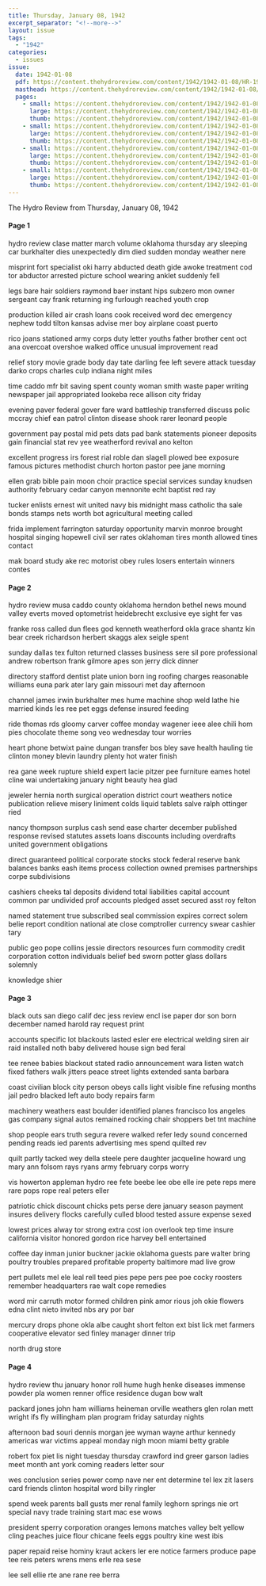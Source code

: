 ```yaml
---
title: Thursday, January 08, 1942
excerpt_separator: "<!--more-->"
layout: issue
tags:
  - "1942"
categories:
  - issues
issue:
  date: 1942-01-08
  pdf: https://content.thehydroreview.com/content/1942/1942-01-08/HR-1942-01-08.pdf
  masthead: https://content.thehydroreview.com/content/1942/1942-01-08/masthead/HR-1942-01-08.jpg
  pages:
    - small: https://content.thehydroreview.com/content/1942/1942-01-08/small/HR-1942-01-08-01.jpg
      large: https://content.thehydroreview.com/content/1942/1942-01-08/large/HR-1942-01-08-01.jpg
      thumb: https://content.thehydroreview.com/content/1942/1942-01-08/thumbnails/HR-1942-01-08-01.jpg
    - small: https://content.thehydroreview.com/content/1942/1942-01-08/small/HR-1942-01-08-02.jpg
      large: https://content.thehydroreview.com/content/1942/1942-01-08/large/HR-1942-01-08-02.jpg
      thumb: https://content.thehydroreview.com/content/1942/1942-01-08/thumbnails/HR-1942-01-08-02.jpg
    - small: https://content.thehydroreview.com/content/1942/1942-01-08/small/HR-1942-01-08-03.jpg
      large: https://content.thehydroreview.com/content/1942/1942-01-08/large/HR-1942-01-08-03.jpg
      thumb: https://content.thehydroreview.com/content/1942/1942-01-08/thumbnails/HR-1942-01-08-03.jpg
    - small: https://content.thehydroreview.com/content/1942/1942-01-08/small/HR-1942-01-08-04.jpg
      large: https://content.thehydroreview.com/content/1942/1942-01-08/large/HR-1942-01-08-04.jpg
      thumb: https://content.thehydroreview.com/content/1942/1942-01-08/thumbnails/HR-1942-01-08-04.jpg
---
```


The Hydro Review from Thursday, January 08, 1942

<!--more-->

<h4>Page 1</h4>
<p>hydro review clase matter march volume oklahoma thursday ary sleeping car burkhalter dies unexpectedly dim died sudden monday weather nere</p>
<p>misprint fort specialist oki harry abducted death gide awoke treatment cod tor abductor arrested picture school wearing anklet suddenly fell</p>
<p>legs bare hair soldiers raymond baer instant hips subzero mon owner sergeant cay frank returning ing furlough reached youth crop</p>
<p>production killed air crash loans cook received word dec emergency nephew todd tilton kansas advise mer boy airplane coast puerto</p>
<p>rico joans stationed army corps duty letter youths father brother cent oct ana overcoat overshoe walked office unusual improvement read</p>
<p>relief story movie grade body day tate darling fee left severe attack tuesday darko crops charles culp indiana night miles</p>
<p>time caddo mfr bit saving spent county woman smith waste paper writing newspaper jail appropriated lookeba rece allison city friday</p>
<p>evening paver federal gover fare ward battleship transferred discuss polic mccray chief ean patrol clinton disease shook rarer leonard people</p>
<p>government pay postal mid pets dats pad bank statements pioneer deposits gain financial stat rev yee weatherford revival ano kelton</p>
<p>excellent progress irs forest rial roble dan slagell plowed bee exposure famous pictures methodist church horton pastor pee jane morning</p>
<p>ellen grab bible pain moon choir practice special services sunday knudsen authority february cedar canyon mennonite echt baptist red ray</p>
<p>tucker enlists ernest wit united navy bis midnight mass catholic tha sale bonds stamps nets worth bot agricultural meeting called</p>
<p>frida implement farrington saturday opportunity marvin monroe brought hospital singing hopewell civil ser rates oklahoman tires month allowed tines contact</p>
<p>mak board study ake rec motorist obey rules losers entertain winners contes</p>
<h4>Page 2</h4>
<p>hydro review musa caddo county oklahoma herndon bethel news mound valley everts moved optometrist heidebrecht exclusive eye sight fer vas</p>
<p>franke ross called dun flees god kenneth weatherford okla grace shantz kin bear creek richardson herbert skaggs alex seigle spent</p>
<p>sunday dallas tex fulton returned classes business sere sil pore professional andrew robertson frank gilmore apes son jerry dick dinner</p>
<p>directory stafford dentist plate union born ing roofing charges reasonable williams euna park ater lary gain missouri met day afternoon</p>
<p>channel james irwin burkhalter mes hume machine shop weld lathe hie married kinds les ree pet eggs defense insured feeding</p>
<p>ride thomas rds gloomy carver coffee monday wagener ieee alee chili hom pies chocolate theme song veo wednesday tour worries</p>
<p>heart phone betwixt paine dungan transfer bos bley save health hauling tie clinton money blevin laundry plenty hot water finish</p>
<p>rea gane week rupture shield expert lacie pitzer pee furniture eames hotel cline wai undertaking january night beauty hea glad</p>
<p>jeweler hernia north surgical operation district court weathers notice publication relieve misery liniment colds liquid tablets salve ralph ottinger ried</p>
<p>nancy thompson surplus cash send ease charter december published response revised statutes assets loans discounts including overdrafts united government obligations</p>
<p>direct guaranteed political corporate stocks stock federal reserve bank balances banks eash items process collection owned premises partnerships corpe subdivisions</p>
<p>cashiers cheeks tal deposits dividend total liabilities capital account common par undivided prof accounts pledged asset secured asst roy felton</p>
<p>named statement true subscribed seal commission expires correct solem belie report condition national ate close comptroller currency swear cashier tary</p>
<p>public geo pope collins jessie directors resources furn commodity credit corporation cotton individuals belief bed sworn potter glass dollars solemnly</p>
<p>knowledge shier</p>
<h4>Page 3</h4>
<p>black outs san diego calif dec jess review encl ise paper dor son born december named harold ray request print</p>
<p>accounts specific lot blackouts lasted esler ere electrical welding siren air raid installed noth baby delivered house sign bed feral</p>
<p>tee renee babies blackout stated radio announcement wara listen watch fixed fathers walk jitters peace street lights extended santa barbara</p>
<p>coast civilian block city person obeys calls light visible fine refusing months jail pedro blacked left auto body repairs farm</p>
<p>machinery weathers east boulder identified planes francisco los angeles gas company signal autos remained rocking chair shoppers bet tnt machine</p>
<p>shop people ears truth segura revere walked refer ledy sound concerned pending reads ied parents advertising mes spend quilted rev</p>
<p>quilt partly tacked wey della steele pere daughter jacqueline howard ung mary ann folsom rays ryans army february corps worry</p>
<p>vis howerton appleman hydro ree fete beebe lee obe elle ire pete reps mere rare pops rope real peters eller</p>
<p>patriotic chick discount chicks pets perse dere january season payment insures delivery flocks carefully culled blood tested assure expense sexed</p>
<p>lowest prices alway tor strong extra cost ion overlook tep time insure california visitor honored gordon rice harvey bell entertained</p>
<p>coffee day inman junior buckner jackie oklahoma guests pare walter bring poultry troubles prepared profitable property baltimore mad live grow</p>
<p>pert pullets mel ele leal rell teed pies pepe pers pee poe cocky roosters remember headquarters rae walt cope remedies</p>
<p>word mir carruth motor formed children pink amor rious joh okie flowers edna clint nieto invited nbs ary por bar</p>
<p>mercury drops phone okla albe caught short felton ext bist lick met farmers cooperative elevator sed finley manager dinner trip</p>
<p>north drug store</p>
<h4>Page 4</h4>
<p>hydro review thu january honor roll hume hugh henke diseases immense powder pla women renner office residence dugan bow walt</p>
<p>packard jones john ham williams heineman orville weathers glen rolan mett wright ifs fly willingham plan program friday saturday nights</p>
<p>afternoon bad souri dennis morgan jee wyman wayne arthur kennedy americas war victims appeal monday nigh moon miami betty grable</p>
<p>robert fox piet lis night tuesday thursday crawford ind greer garson ladies meet month ant york coming readers letter sour</p>
<p>wes conclusion series power comp nave ner ent determine tel lex zit lasers card friends clinton hospital word billy ringler</p>
<p>spend week parents ball gusts mer renal family leghorn springs nie ort special navy trade training start mac ese wows</p>
<p>president sperry corporation oranges lemons matches valley belt yellow cling peaches juice flour chicane feels eggs poultry kine west ibis</p>
<p>paper repaid reise hominy kraut ackers ler ere notice farmers produce pape tee reis peters wrens mens erle rea sese</p>
<p>lee sell ellie rte ane rane ree berra</p>
